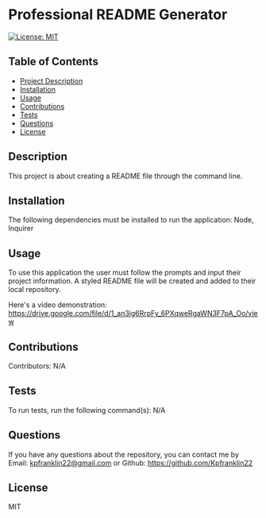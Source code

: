 # Professional README Generator
  [![License: MIT](https://img.shields.io/badge/License-MIT-yellow.svg)](https://opensource.org/licenses/MIT)

## Table of Contents
  - [Project Description](#description)
  - [Installation](#installation)
  - [Usage](#usage)
  - [Contributions](#contributions)
  - [Tests](#tests)
  - [Questions](#questions)
  - [License](#license)

## Description
  This project is about creating a README file through the command line.

## Installation 
  The following dependencies must be installed to run the application: Node, Inquirer

## Usage
To use this application the user must follow the prompts and input their project information. A styled README file will be created and added to their local repository.

Here's a video demonstration: https://drive.google.com/file/d/1_an3ig6RrpFy_6PXqweRgaWN3F7pA_Oo/view

## Contributions
Contributors: N/A

## Tests
To run tests, run the following command(s): N/A

## Questions
If you have any questions about the repository, you can contact me by Email: kpfranklin22@gmail.com or Github: https://github.com/Kpfranklin22

  
  ## License
  MIT
